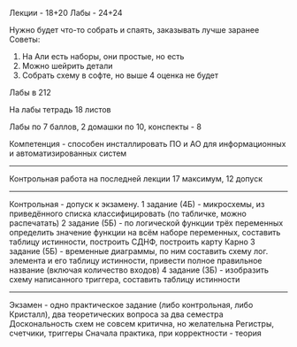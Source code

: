 Лекции - 18+20
Лабы - 24+24

Нужно будет что-то собрать и спаять, заказывать лучше заранее
Советы:
1. На Али есть наборы, они простые, но есть
2. Можно шейрить детали
3. Собрать схему в софте, но выше 4 оценка не будет

Лабы в 212

На лабы тетрадь 18 листов

Лабы по 7 баллов, 2 домашки по 10, конспекты - 8

Компетенция - способен инсталлировать ПО и АО для информационных и автоматизированных систем
______________________________
Контрольная работа на последней лекции
17 максимум, 12 допуск

---
Контрольная - допуск к экзамену. 
1 задание (4Б) - микросхемы, из приведённого списка классифицировать (по табличке, можно распечатать)
2 задание (5Б) - по логической функции трёх переменных определить значение функции на всём наборе переменных, составить таблицу истинности, построить СДНФ, построить карту Карно
3 задание (5Б) - временные диаграммы, по ним составить схему лог. элемента и его таблицу истинности, привести полное правильное название (включая количество входов)
4 задание (3Б) - изобразить схему написанного триггера, составить таблицу истинности

---
Экзамен - одно практическое задание (либо контрольная, либо Кристалл), два теоретических вопроса за два семестра
Доскональность схем не совсем критична, но желательна
Регистры, счетчики, триггеры
Сначала практика, при корректности - теория
